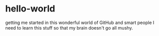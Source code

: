 # hello-world
getting me started in this wonderful world of GitHub and smart people
I need to learn this stuff so that my brain doesn't go all mushy. 
